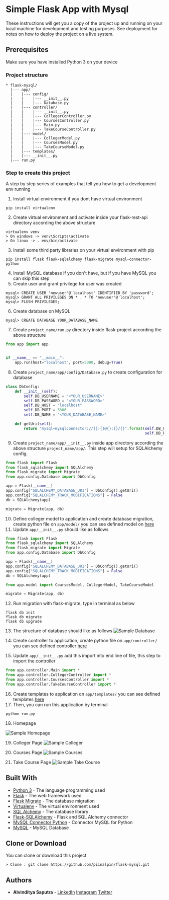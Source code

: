 # Simple Flask App with Mysql

These instructions will get you a copy of the project up and running on your local machine for development and testing purposes. See deployment for notes on how to deploy the project on a live system.

## Prerequisites

Make sure you have installed Python 3 on your device

### Project structure
```
* flask-mysql/
  |--- app/
  |    |--- config/
  |    |    |--- __init__.py
  |    |    |--- Database.py
  |    |--- controller/
  |    |    |--- __init__.py
  |    |    |--- CollegerController.py
  |    |    |--- CoursesController.py
  |    |    |--- Main.py
  |    |    |--- TakeCourseController.py
  |    |--- model/
  |    |    |--- CollegerModel.py
  |    |    |--- CoursesModel.py
  |    |    |--- TakeCourseModel.py
  |    |--- templates/
  |    |--- __init__.py
  |--- run.py
```

### Step to create this project

A step by step series of examples that tell you how to get a development env running

1. Install virtual environment if you dont have virtual environment
```
pip install virtualenv
```
2. Create virtual environment and activate inside your flask-rest-api directory according the above structure
```
virtualenv venv
> On windows -> venv\Scripts\activate
> On linux -> . env/bin/activate
```
3. Install some third party libraries on your virtual environment with pip
```
pip install flask flask-sqlalchemy flask-migrate mysql-connector-python
```
4. Install MySQL database if you don't have, but if you have MySQL you can skip this step
5. Create user and grant privilege for user was created
```mysql
mysql> CREATE USER 'newuser'@'localhost' IDENTIFIED BY 'password';
mysql> GRANT ALL PRIVILEGES ON * . * TO 'newuser'@'localhost';
mysql> FLUSH PRIVILEGES;
```
6. Create database on MySQL
```mysql
mysql> CREATE DATABASE YOUR_DATABASE_NAME
```
7. Create `project_name/run.py` directory inside flask-project according the above structure
```python
from app import app


if __name__ == "__main__":
    app.run(host="localhost", port=5000, debug=True)
```
8. Create `project_name/app/config/Database.py` to create configuration for database
```python
class DbConfig:
    def __init__(self):
        self.DB_USERNAME = "<YOUR_USERNAME>"
        self.DB_PASSWORD = "<YOUR_PASSWORD>"
        self.DB_HOST = "localhost"
        self.DB_PORT = 3306
        self.DB_NAME = "<YOUR_DATABASE_NAME>"

    def getUri(self):
        return "mysql+mysqlconnector://{}:{}@{}:{}/{}".format(self.DB_USERNAME, self.DB_PASSWORD, self.DB_HOST,
                                                              self.DB_PORT, self.DB_NAME)

```
9. Create `project_name/app/__init__.py` inside app directory according the above structure `project_name/app/`. This step will setup for SQLAlchemy config.
```python
from flask import Flask
from flask_sqlalchemy import SQLAlchemy
from flask_migrate import Migrate
from app.config.Database import DbConfig

app = Flask(__name__)
app.config["SQLALCHEMY_DATABASE_URI"] = DbConfig().getUri()
app.config["SQLALCHEMY_TRACK_MODIFICATIONS"] = False
db = SQLAlchemy(app)

migrate = Migrate(app, db)

```
10. Define colleger model to application and create database migration, create python file on `app/model/` you can see defined model on [here](https://github.com/piinalpin/flask-mysql/tree/master/app/model)
11. Update `app/__init__.py` should like as follows
```python
from flask import Flask
from flask_sqlalchemy import SQLAlchemy
from flask_migrate import Migrate
from app.config.Database import DbConfig

app = Flask(__name__)
app.config["SQLALCHEMY_DATABASE_URI"] = DbConfig().getUri()
app.config["SQLALCHEMY_TRACK_MODIFICATIONS"] = False
db = SQLAlchemy(app)

from app.model import CoursesModel, CollegerModel, TakeCourseModel

migrate = Migrate(app, db)
```
12. Run migration with flask-migrate, type in terminal as below
```
flask db init
flask db migrate
flask db upgrade
```
13. The structure of database should like as follows
![Sample Database](https://raw.githubusercontent.com/piinalpin/flask-mysql/master/docs/dbdiagram.png)

14. Create controller to application, create python file on `app/controller/` you can see defined controller [here](https://github.com/piinalpin/flask-mysql/tree/master/app/controller)
15. Update `app/__init__.py` add this import into end line of file, this step to import the controller
```python
from app.controller.Main import *
from app.controller.CollegerController import *
from app.controller.CoursesController import *
from app.controller.TakeCourseController import *
```
16. Create templates to application on `app/templates/` you can see defined templates [here](https://github.com/piinalpin/flask-mysql/tree/master/app/templates)
17. Then, you can run this application by terminal
```
python run.py
```
18. Homepage

![Sample Homepage](https://raw.githubusercontent.com/piinalpin/flask-mysql/master/docs/homepage.png)

19. Colleger Page
![Sample Colleger](https://raw.githubusercontent.com/piinalpin/flask-mysql/master/docs/colleger.png)

20. Courses Page
![Sample Courses](https://raw.githubusercontent.com/piinalpin/flask-mysql/master/docs/courses.png)

21. Take Course Page
![Sample Take Course](https://raw.githubusercontent.com/piinalpin/flask-mysql/master/docs/take_courses.png)

## Built With

* [Python 3](https://www.python.org/download/releases/3.0/) - The language programming used
* [Flask](http://flask.pocoo.org/) - The web framework used
* [Flask Migrate](https://pypi.org/project/Flask-Migrate/) - The database migration
* [Virtualenv](https://virtualenv.pypa.io/en/latest/) - The virtual environment used
* [SQL Alchemy](https://www.sqlalchemy.org/) - The database library
* [Flask-SQLAlchemy](http://flask-sqlalchemy.pocoo.org/2.3/) - Flask and SQL Alchemy connector
* [MySQL Connector Python](https://pypi.org/project/mysql-connector-python/) - Connector MySQL for Python
* [MySQL](https://www.mysql.com/) - MySQL Database

## Clone or Download

You can clone or download this project
```
> Clone : git clone https://github.com/piinalpin/flask-mysql.git
```

## Authors

* **Alvinditya Saputra** - [LinkedIn](https://linkedin.com/in/piinalpin) [Instagram](https://www.instagram.com/piinalpin) [Twitter](https://www.twitter.com/piinalpin)

<!--more-->